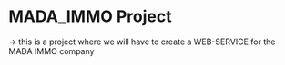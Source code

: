 # MADA_IMMO Project
-> this is a project where we will have to create a WEB-SERVICE for the MADA IMMO company 
